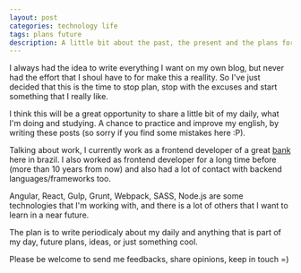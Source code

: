 ```yaml
---
layout: post
categories: technology life
tags: plans future
description: A little bit about the past, the present and the plans for future...
---
```


I always had the idea to write everything I want on my own blog, but never had the effort that I shoul have to for make this a reallity. So I've just decided that this is the time to stop plan, stop with the excuses and start something that I really like.

I think this will be a great opportunity to share a little bit of my daily, what I'm doing and studying. A chance to practice and improve my english, by writing these posts (so sorry if you find some mistakes here :P).

Talking about work, I currently work as a frontend developer of a great [bank](https://www.itau.com.br) here in brazil. I also worked as frontend developer for a long time before (more than 10 years from now) and also had a lot of contact with backend languages/frameworks too.

Angular, React, Gulp, Grunt, Webpack, SASS, Node.js are some technologies that I'm working with, and there is a lot of others that I want to learn in a near future.

The plan is to write periodicaly about my daily and anything that is part of my day, future plans, ideas, or just something cool.

Please be welcome to send me feedbacks, share opinions, keep in touch =)